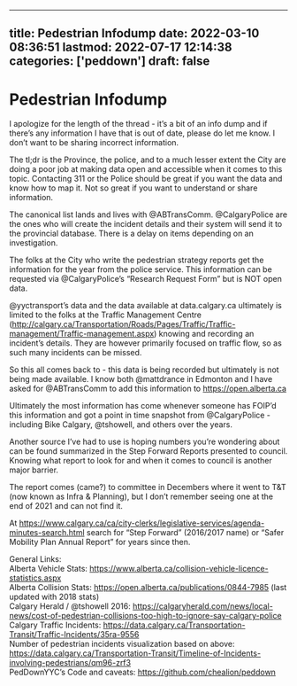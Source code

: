 
---
title: Pedestrian Infodump
date: 2022-03-10 08:36:51
lastmod: 2022-07-17 12:14:38
categories: ['peddown']
draft: false
---


# Pedestrian Infodump
I apologize for the length of the thread - it’s a bit of an info dump and if there’s any information I have that is out of date, please do let me know. I don’t want to be sharing incorrect information.

The tl;dr is the Province, the police, and to a much lesser extent the City are doing a poor job at making data open and accessible when it comes to this topic. Contacting 311 or the Police should be great if you want the data and know how to map it. Not so great if you want to understand or share information.

The canonical list lands and lives with @ABTransComm. @CalgaryPolice are the ones who will create the incident details and their system will send it to the provincial database. There is a delay on items depending on an investigation.

The folks at the City who write the pedestrian strategy reports get the information for the year from the police service. This information can be requested via @CalgaryPolice’s “Research Request Form” but is NOT open data.

@yyctransport’s data and the data available at data.calgary.ca ultimately is limited to the folks at the Traffic Management Centre (http://calgary.ca/Transportation/Roads/Pages/Traffic/Traffic-management/Traffic-management.aspx) knowing and recording an incident’s details. They are however primarily focused on traffic flow, so as such many incidents can be missed.

So this all comes back to - this data is being recorded but ultimately is not being made available. I know both @mattdrance in Edmonton and I have asked for @ABTransComm to add this information to https://open.alberta.ca

Ultimately the most information has come whenever someone has FOIP’d this information and got a point in time snapshot from @CalgaryPolice - including Bike Calgary, @tshowell, and others over the years.

Another source I’ve had to use is hoping numbers you’re wondering about can be found summarized in the Step Forward Reports presented to council. Knowing what report to look for and when it comes to council is another major barrier.

The report comes (came?) to committee in Decembers where it went to T&T (now known as Infra & Planning), but I don’t remember seeing one at the end of 2021 and can not find it.

At https://www.calgary.ca/ca/city-clerks/legislative-services/agenda-minutes-search.html  search for “Step Forward” (2016/2017 name) or “Safer Mobility Plan Annual Report” for years since then.


General Links:  
Alberta Vehicle Stats: https://www.alberta.ca/collision-vehicle-licence-statistics.aspx  
Alberta Collision Stats: https://open.alberta.ca/publications/0844-7985 (last updated with 2018 stats)  
Calgary Herald / @tshowell 2016: https://calgaryherald.com/news/local-news/cost-of-pedestrian-collisions-too-high-to-ignore-say-calgary-police  
Calgary Traffic Incidents: https://data.calgary.ca/Transportation-Transit/Traffic-Incidents/35ra-9556  
Number of pedestrian incidents visualization based on above: https://data.calgary.ca/Transportation-Transit/Timeline-of-Incidents-involving-pedestrians/qm96-zrf3  
PedDownYYC’s Code and caveats: https://github.com/chealion/peddown 

<!-- #public #peddown -->

<!-- {BearID:4CE2766C-8AD5-4040-BFEE-B99E5962A86E-36523-000031C8AA4DA2CF} -->

